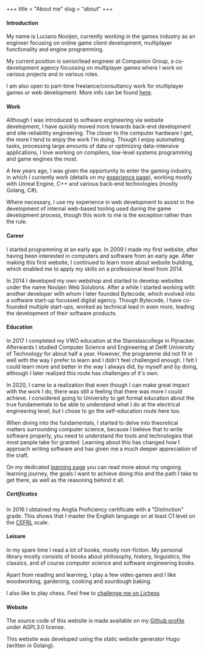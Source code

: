 +++
title = "About me"
slug = "about"
+++

#### Introduction

My name is Luciano Nooijen, currently working in the games industry as an engineer focusing on online game client development, multiplayer functionality and engine programming.

My current position is senior/lead engineer at Companion Group, a co-development agency focussing on multiplayer games where I work on various projects and in various roles.

I am also open to part-time freelance/consultancy work for multiplayer games or web development. More info can be found [here](/freelance/).

#### Work

Although I was introduced to software engineering via website development, I have quickly moved more towards back-end development and site-reliability engineering. The closer to the computer hardware I get, the more I tend to enjoy the work I'm doing. Though I enjoy automating tasks, processing large amounts of data or optimizing data-intensive applications, I love working on compilers, low-level systems programming and game engines the most.

A few years ago, I was given the opportunity to enter the gaming industry, in which I currently work (details on my [experience page](/experience)), working mostly with Unreal Engine, C++ and various back-end technologies (mostly Golang, C#). 

Where necessary, I use my experience in web development to assist in the development of internal web-based tooling used during the game development process, though this work to me is the exception rather than the rule.

#### Career

I started programming at an early age. In 2009 I made my first website, after having been interested in computers and software from an early age. After making this first website, I continued to learn more about website building, which enabled me to apply my skills on a professional level from 2014.

In 2014 I developed my own webshop and started to develop websites under the name Nooijen Web Solutions. After a while I started working with another developer with whom I later founded Bytecode, which evolved into a software start-up focussed digital agency. Though Bytecode, I have co-founded multiple start-ups, worked as technical lead in even more, leading the development of their software products.

#### Education

In 2017 I completed my VWO education at the Stanislascollege in Pijnacker. Afterwards I studied Computer Science and Engineering at Delft University of Technology for about half a year. However, the programme did not fit in well with the way I prefer to learn and I didn't feel challenged enough. I felt I could learn more and better in the way I always did, by myself and by doing, although I later realized this route has challenges of it's own.

In 2020, I came to a realization that even though I can make great impact with the work I do, there was still a feeling that there was more I could achieve. I considered going to University to get formal education about the true fundamentals to be able to understand what I do at the electrical engineering level, but I chose to go the self-education route here too.

When diving into the fundamentals, I started to delve into theoretical matters surrounding computer science, because I believe that to write software properly, you need to understand the tools and technologies that most people take for granted. Learning about this has changed how I approach writing software and has given me a much deeper appreciation of the craft.

On my dedicated [learning page](/learning) you can read more about my ongoing learning journey, the goals I want to achieve doing this and the path I take to get there, as well as the reasoning behind it all.

##### Certificates

In 2016 I obtained my Anglia Proficiency certificate with a "Distinction" grade. This shows that I master the English language on at least C1 level on the [CEFRL](https://en.wikipedia.org/wiki/Common_European_Framework_of_Reference_for_Languages) scale.

#### Leisure

In my spare time I read a lot of books, mostly non-fiction. My personal library mostly consists of books about philosophy, history, linguistics, the classics, and of course computer science and software engineering books.

Apart from reading and learning, I play a few video games and I like woodworking, gardening, cooking and sourdough baking.

I also like to play chess. Feel free to [challenge me on Lichess](https://lichess.org/@/lucianonooijen)

#### Website

The source code of this website is made available on my [Github profile](https://github.com/lucianonooijen/personal-website) under AGPL3.0 license.

This website was developed using the static website generator Hugo (written in Golang).

